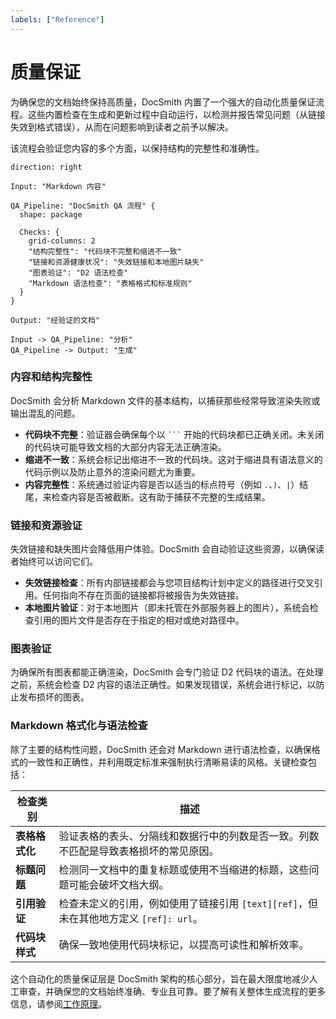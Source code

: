 ```yaml
---
labels: ["Reference"]
---
```


# 质量保证

为确保您的文档始终保持高质量，DocSmith 内置了一个强大的自动化质量保证流程。这些内置检查在生成和更新过程中自动运行，以检测并报告常见问题（从链接失效到格式错误），从而在问题影响到读者之前予以解决。

该流程会验证您内容的多个方面，以保持结构的完整性和准确性。

```d2
direction: right

Input: "Markdown 内容"

QA_Pipeline: "DocSmith QA 流程" {
  shape: package
  
  Checks: {
    grid-columns: 2
    "结构完整性": "代码块不完整和缩进不一致"
    "链接和资源健康状况": "失效链接和本地图片缺失"
    "图表验证": "D2 语法检查"
    "Markdown 语法检查": "表格格式和标准规则"
  }
}

Output: "经验证的文档"

Input -> QA_Pipeline: "分析"
QA_Pipeline -> Output: "生成"
```

### 内容和结构完整性

DocSmith 会分析 Markdown 文件的基本结构，以捕获那些经常导致渲染失败或输出混乱的问题。

- **代码块不完整**：验证器会确保每个以 ` ``` ` 开始的代码块都已正确关闭。未关闭的代码块可能导致文档的大部分内容无法正确渲染。
- **缩进不一致**：系统会标记出缩进不一致的代码块。这对于缩进具有语法意义的代码示例以及防止意外的渲染问题尤为重要。
- **内容完整性**：系统通过验证内容是否以适当的标点符号（例如 `.`、`)`、`|`）结尾，来检查内容是否被截断。这有助于捕获不完整的生成结果。

### 链接和资源验证

失效链接和缺失图片会降低用户体验。DocSmith 会自动验证这些资源，以确保读者始终可以访问它们。

- **失效链接检查**：所有内部链接都会与您项目结构计划中定义的路径进行交叉引用。任何指向不存在页面的链接都将被报告为失效链接。
- **本地图片验证**：对于本地图片（即未托管在外部服务器上的图片），系统会检查引用的图片文件是否存在于指定的相对或绝对路径中。

### 图表验证

为确保所有图表都能正确渲染，DocSmith 会专门验证 D2 代码块的语法。在处理之前，系统会检查 D2 内容的语法正确性。如果发现错误，系统会进行标记，以防止发布损坏的图表。

### Markdown 格式化与语法检查

除了主要的结构性问题，DocSmith 还会对 Markdown 进行语法检查，以确保格式的一致性和正确性，并利用既定标准来强制执行清晰易读的风格。关键检查包括：

| 检查类别 | 描述 |
|---|---|
| **表格格式化** | 验证表格的表头、分隔线和数据行中的列数是否一致。列数不匹配是导致表格损坏的常见原因。 |
| **标题问题** | 检测同一文档中的重复标题或使用不当缩进的标题，这些问题可能会破坏文档大纲。 |
| **引用验证** | 检查未定义的引用，例如使用了链接引用 `[text][ref]`，但未在其他地方定义 `[ref]: url`。 |
| **代码块样式** | 确保一致地使用代码块标记，以提高可读性和解析效率。 |

这个自动化的质量保证层是 DocSmith 架构的核心部分，旨在最大限度地减少人工审查，并确保您的文档始终准确、专业且可靠。要了解有关整体生成流程的更多信息，请参阅[工作原理](./advanced-how-it-works.md)。